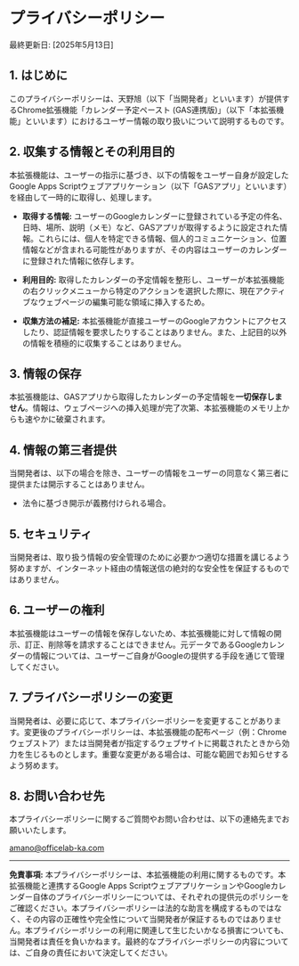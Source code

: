 # プライバシーポリシー

最終更新日: [2025年5月13日]

  ## 1. はじめに

このプライバシーポリシーは、天野旭（以下「当開発者」といいます）が提供するChrome拡張機能「カレンダー予定ペースト (GAS連携版)」（以下「本拡張機能」といいます）におけるユーザー情報の取り扱いについて説明するものです。

## 2. 収集する情報とその利用目的

本拡張機能は、ユーザーの指示に基づき、以下の情報をユーザー自身が設定したGoogle Apps Scriptウェブアプリケーション（以下「GASアプリ」といいます）を経由して一時的に取得し、処理します。

* **取得する情報:**
    ユーザーのGoogleカレンダーに登録されている予定の件名、日時、場所、説明（メモ）など、GASアプリが取得するように設定された情報。これらには、個人を特定できる情報、個人的コミュニケーション、位置情報などが含まれる可能性がありますが、その内容はユーザーのカレンダーに登録された情報に依存します。

* **利用目的:**
    取得したカレンダーの予定情報を整形し、ユーザーが本拡張機能の右クリックメニューから特定のアクションを選択した際に、現在アクティブなウェブページの編集可能な領域に挿入するため。

* **収集方法の補足:**
    本拡張機能が直接ユーザーのGoogleアカウントにアクセスしたり、認証情報を要求したりすることはありません。また、上記目的以外の情報を積極的に収集することはありません。

## 3. 情報の保存

本拡張機能は、GASアプリから取得したカレンダーの予定情報を**一切保存しません**。情報は、ウェブページへの挿入処理が完了次第、本拡張機能のメモリ上からも速やかに破棄されます。


## 4. 情報の第三者提供

当開発者は、以下の場合を除き、ユーザーの情報をユーザーの同意なく第三者に提供または開示することはありません。

* 法令に基づき開示が義務付けられる場合。


## 5. セキュリティ

当開発者は、取り扱う情報の安全管理のために必要かつ適切な措置を講じるよう努めますが、インターネット経由の情報送信の絶対的な安全性を保証するものではありません。


## 6. ユーザーの権利

本拡張機能はユーザーの情報を保存しないため、本拡張機能に対して情報の開示、訂正、削除等を請求することはできません。元データであるGoogleカレンダーの情報については、ユーザーご自身がGoogleの提供する手段を通じて管理してください。

## 7. プライバシーポリシーの変更

当開発者は、必要に応じて、本プライバシーポリシーを変更することがあります。変更後のプライバシーポリシーは、本拡張機能の配布ページ（例：Chromeウェブストア）または当開発者が指定するウェブサイトに掲載されたときから効力を生じるものとします。重要な変更がある場合は、可能な範囲でお知らせするよう努めます。

## 8. お問い合わせ先

本プライバシーポリシーに関するご質問やお問い合わせは、以下の連絡先までお願いいたします。

amano@officelab-ka.com

---

**免責事項:**
本プライバシーポリシーは、本拡張機能の利用に関するものです。本拡張機能と連携するGoogle Apps ScriptウェブアプリケーションやGoogleカレンダー自体のプライバシーポリシーについては、それぞれの提供元のポリシーをご確認ください。本プライバシーポリシーは法的な助言を構成するものではなく、その内容の正確性や完全性について当開発者が保証するものではありません。本プライバシーポリシーの利用に関連して生じたいかなる損害についても、当開発者は責任を負いかねます。最終的なプライバシーポリシーの内容については、ご自身の責任において決定してください。
